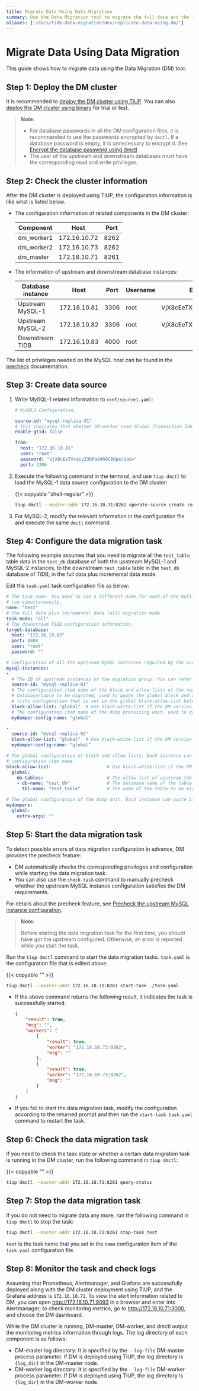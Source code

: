 ```yaml
---
title: Migrate Data Using Data Migration
summary: Use the Data Migration tool to migrate the full data and the incremental data.
aliases: ['/docs/tidb-data-migration/dev/replicate-data-using-dm/']
---
```


# Migrate Data Using Data Migration

This guide shows how to migrate data using the Data Migration (DM) tool.

## Step 1: Deploy the DM cluster

It is recommended to [deploy the DM cluster using TiUP](/dm/deploy-a-dm-cluster-using-tiup.md). You can also [deploy the DM cluster using binary](/dm/deploy-a-dm-cluster-using-binary.md) for trial or test.

> **Note:**
>
> - For database passwords in all the DM configuration files, it is recommended to use the passwords encrypted by `dmctl`. If a database password is empty, it is unnecessary to encrypt it. See [Encrypt the database password using dmctl](/dm/dm-manage-source.md#encrypt-the-database-password).
> - The user of the upstream and downstream databases must have the corresponding read and write privileges.

## Step 2: Check the cluster information

After the DM cluster is deployed using TiUP, the configuration information is like what is listed below.

- The configuration information of related components in the DM cluster:

    | Component | Host | Port |
    |------| ---- | ---- |
    | dm_worker1 | 172.16.10.72 | 8262 |
    | dm_worker2 | 172.16.10.73 | 8262 |
    | dm_master | 172.16.10.71 | 8261 |

- The information of upstream and downstream database instances:

    | Database instance | Host | Port | Username | Encrypted password |
    | -------- | --- | --- | --- | --- |
    | Upstream MySQL-1 | 172.16.10.81 | 3306 | root | VjX8cEeTX+qcvZ3bPaO4h0C80pe/1aU= |
    | Upstream MySQL-2 | 172.16.10.82 | 3306 | root | VjX8cEeTX+qcvZ3bPaO4h0C80pe/1aU= |
    | Downstream TiDB | 172.16.10.83 | 4000 | root | |

The list of privileges needed on the MySQL host can be found in the [precheck](/dm/dm-precheck.md) documentation.

## Step 3: Create data source

1. Write MySQL-1 related information to `conf/source1.yaml`:

    ```yaml
    # MySQL1 Configuration.

    source-id: "mysql-replica-01"
    # This indicates that whether DM-worker uses Global Transaction Identifier (GTID) to pull binlog. Before you use this configuration item, make sure that the GTID mode is enabled in the upstream MySQL.
    enable-gtid: false

    from:
      host: "172.16.10.81"
      user: "root"
      password: "VjX8cEeTX+qcvZ3bPaO4h0C80pe/1aU="
      port: 3306
    ```

2. Execute the following command in the terminal, and use `tiup dmctl` to load the MySQL-1 data source configuration to the DM cluster:

    {{< copyable "shell-regular" >}}

    ```bash
    tiup dmctl --master-addr 172.16.10.71:8261 operate-source create conf/source1.yaml
    ```

3. For MySQL-2, modify the relevant information in the configuration file and execute the same `dmctl` command.

## Step 4: Configure the data migration task

The following example assumes that you need to migrate all the `test_table` table data in the `test_db` database of both the upstream MySQL-1 and MySQL-2 instances, to the downstream `test_table` table in the `test_db` database of TiDB, in the full data plus incremental data mode.

Edit the `task.yaml` task configuration file as below:

```yaml
# The task name. You need to use a different name for each of the multiple tasks that
# run simultaneously.
name: "test"
# The full data plus incremental data (all) migration mode.
task-mode: "all"
# The downstream TiDB configuration information.
target-database:
  host: "172.16.10.83"
  port: 4000
  user: "root"
  password: ""

# Configuration of all the upstream MySQL instances required by the current data migration task.
mysql-instances:
-
  # The ID of upstream instances or the migration group. You can refer to the configuration of `source_id` in the "inventory.ini" file or in the "dm-master.toml" file.
  source-id: "mysql-replica-01"
  # The configuration item name of the block and allow lists of the name of the
  # database/table to be migrated, used to quote the global block and allow
  # lists configuration that is set in the global block-allow-list below.
  block-allow-list: "global"  # Use black-white-list if the DM version is earlier than or equal to v2.0.0-beta.2.
  # The configuration item name of the dump processing unit, used to quote the global configuration of the dump unit.
  mydumper-config-name: "global"

-
  source-id: "mysql-replica-02"
  block-allow-list: "global"  # Use black-white-list if the DM version is earlier than or equal to v2.0.0-beta.2.
  mydumper-config-name: "global"

# The global configuration of block and allow lists. Each instance can quote it by the
# configuration item name.
block-allow-list:                     # Use black-white-list if the DM version is earlier than or equal to v2.0.0-beta.2.
  global:
    do-tables:                        # The allow list of upstream tables to be migrated.
    - db-name: "test_db"              # The database name of the table to be migrated.
      tbl-name: "test_table"          # The name of the table to be migrated.

# The global configuration of the dump unit. Each instance can quote it by the configuration item name.
mydumpers:
  global:
    extra-args: ""
```

## Step 5: Start the data migration task

To detect possible errors of data migration configuration in advance, DM provides the precheck feature:

- DM automatically checks the corresponding privileges and configuration while starting the data migration task.
- You can also use the `check-task` command to manually precheck whether the upstream MySQL instance configuration satisfies the DM requirements.

For details about the precheck feature, see [Precheck the upstream MySQL instance configuration](/dm/dm-precheck.md).

> **Note:**
>
> Before starting the data migration task for the first time, you should have got the upstream configured. Otherwise, an error is reported while you start the task.

Run the `tiup dmctl` command to start the data migration tasks. `task.yaml` is the configuration file that is edited above.

{{< copyable "" >}}

```bash
tiup dmctl --master-addr 172.16.10.71:8261 start-task ./task.yaml
```

- If the above command returns the following result, it indicates the task is successfully started.

    ```json
    {
        "result": true,
        "msg": "",
        "workers": [
            {
                "result": true,
                "worker": "172.16.10.72:8262",
                "msg": ""
            },
            {
                "result": true,
                "worker": "172.16.10.73:8262",
                "msg": ""
            }
        ]
    }
    ```

- If you fail to start the data migration task, modify the configuration according to the returned prompt and then run the `start-task task.yaml` command to restart the task.

## Step 6: Check the data migration task

If you need to check the task state or whether a certain data migration task is running in the DM cluster, run the following command in `tiup dmctl`:

{{< copyable "" >}}

```bash
tiup dmctl --master-addr 172.16.10.71:8261 query-status
```

## Step 7: Stop the data migration task

If you do not need to migrate data any more, run the following command in `tiup dmctl` to stop the task:

```bash
tiup dmctl --master-addr 172.16.10.71:8261 stop-task test
```

`test` is the task name that you set in the `name` configuration item of the `task.yaml` configuration file.

## Step 8: Monitor the task and check logs

Assuming that Prometheus, Alertmanager, and Grafana are successfully deployed along with the DM cluster deployment using TiUP, and the Grafana address is `172.16.10.71`. To view the alert information related to DM, you can open <http://172.16.10.71:9093> in a browser and enter into Alertmanager; to check monitoring metrics, go to <http://172.16.10.71:3000>, and choose the DM dashboard.

While the DM cluster is running, DM-master, DM-worker, and dmctl output the monitoring metrics information through logs. The log directory of each component is as follows:

- DM-master log directory: It is specified by the `--log-file` DM-master process parameter. If DM is deployed using TiUP, the log directory is `{log_dir}` in the DM-master node.
- DM-worker log directory: It is specified by the `--log-file` DM-worker process parameter. If DM is deployed using TiUP, the log directory is `{log_dir}` in the DM-worker node.
